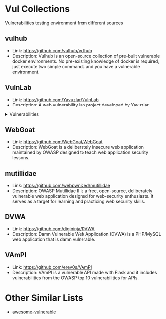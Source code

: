 # Vul Collections
Vulnerabilities testing environment from different sources

## vulhub
- Link: https://github.com/vulhub/vulhub
- Description: Vulhub is an open-source collection of pre-built vulnerable docker environments. No pre-existing knowledge of docker is required, just execute two simple commands and you have a vulnerable environment.

## VulnLab
- Link: https://github.com/Yavuzlar/VulnLab
- Description: A web vulnerability lab project developed by Yavuzlar.
<details>
<summary>Vulnerabilities</summary>
<ul>
  <li> SQL Injection </li>
  <li> Cross Site Scripting (XSS) </li>
  <li> Command Injection </li>
  <li> Insecure Direct Object References (IDOR) </li>
  <li> Cross Site Request Forgery (CSRF) </li>
  <li> XML External Entity (XXE) </li>
  <li> Insecure Deserialization </li>
  <li> File Upload </li>
  <li> File Inclusion </li>
  <li> Broken Authentication </li>
  <li> Race Condition </li>
  <li> Server Side Template Injection (SSTI) </li>
  <li> API Hacking </li>
  <li> Captcha Bypass </li>
  <li> Path Traversal </li>
</ul>
</details>

## WebGoat
- Link: https://github.com/WebGoat/WebGoat
- Description: WebGoat is a deliberately insecure web application maintained by OWASP designed to teach web application security lessons.

## mutillidae
- Link: https://github.com/webpwnized/mutillidae
- Description: OWASP Mutillidae II is a free, open-source, deliberately vulnerable web application designed for web-security enthusiasts. It serves as a target for learning and practicing web security skills.

## DVWA
- Link: https://github.com/digininja/DVWA
- Description: Damn Vulnerable Web Application (DVWA) is a PHP/MySQL web application that is damn vulnerable.

## VAmPI
- Link: https://github.com/erev0s/VAmPI
- Description: VAmPI is a vulnerable API made with Flask and it includes vulnerabilities from the OWASP top 10 vulnerabilities for APIs.

# Other Similar Lists

- [awesome-vulnerable](https://github.com/kaiiyer/awesome-vulnerable)
